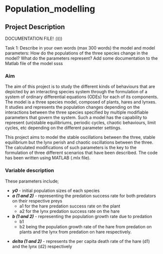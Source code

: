 # Population_modelling
## Project Description

DOCUMENTATION FILE! :))))

Task 1: Describe in your own words (max 300 words) the model and model parameters: How do the populations of the three species change in the model? What do the parameters represent? Add some documentation to the Matlab file of the model
ssss

### Aim 
The aim of this project is to study the different kinds of behaviours that are depicted by an interacting species system through the formulation of a system of ordinary differential equations (ODEs) for each of its components. The model is a three species model, composed of plants, hares and lynxes. It studies and represents the population changes depending on the interactions between the three species specified by multiple modifiable parameters that govern the system. Such a model has the capability to represent (un)stable equilibriums, periodic cycles, chaotic behaviours, limit cycles, etc depending on the different parameter settings. 

This project aims to model the stable oscillations between the three, stable equilibrium but the lynx perish and chaotic oscillations between the three. The calculated modifications of such parameters is the key to the formulation of three different scenarios that have been described. The code has been written using MATLAB (.mlx file). 

### Variable description
These parameters include; 
* ***y0*** - initial population sizes of each species
* ***a (1 and 2)*** - representing the predation success rate for both predators on their respective preys
  - a1 for the hare predation success rate on the plant
  - a2 for the lynx predation success rate on the hare 
* ***b (1 and 2)*** - representing the population growth rate due to predation
  - b1
  - b2 being the population growth rate of the hare from predation on plants and the lynx from predation on hare respectively. 
-  ***delta (1 and 2)*** - represents the per capita death rate of the hare (d1) and the lynx (d2) respectively 

